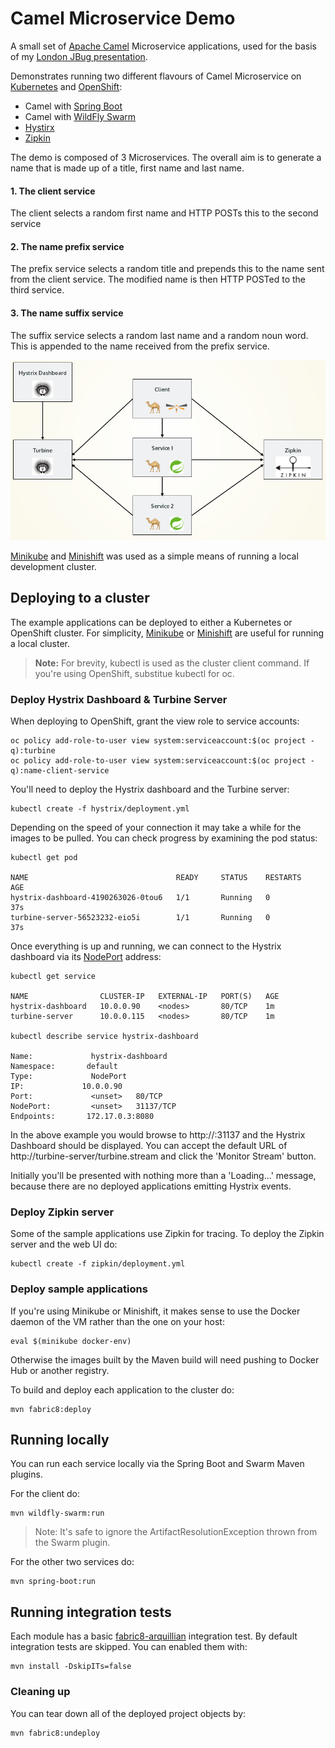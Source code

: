 # Camel Microservice Demo

A small set of [Apache Camel](http://camel.apache.org) Microservice applications, used for the basis of my [London JBug presentation](http://www.meetup.com/JBoss-User-Group/events/234803660/).

Demonstrates running two different flavours of Camel Microservice on [Kubernetes](http://kubernetes.io/) and [OpenShift](https://www.openshift.com/):

* Camel with [Spring Boot](https://projects.spring.io/spring-boot/)
* Camel with [WildFly Swarm](http://wildfly-swarm.io/)
* [Hystirx](https://github.com/Netflix/Hystrix)
* [Zipkin](http://zipkin.io/)

The demo is composed of 3 Microservices. The overall aim is to generate a name that is made up of a
title, first name and last name.

#### 1. The client service

The client selects a random first name and HTTP POSTs this to the second service

#### 2. The name prefix service

The prefix service selects a random title and prepends this to the name sent from the client service. The modified name is then HTTP POSTed to the third service.

#### 3. The name suffix service

The suffix service selects a random last name and a random noun word. This is appended to the name
received from the prefix service.

![Camel Microservice Demo](assets/diagram.png)

[Minikube](https://github.com/kubernetes/minikube) and [Minishift](https://github.com/jimmidyson/minishift) was used as a simple means of running a local development cluster.

## Deploying to a cluster

The example applications can be deployed to either a Kubernetes or OpenShift cluster. For simplicity, [Minikube](https://github.com/kubernetes/minikube) or [Minishift](https://github.com/jimmidyson/minishift) are useful for running a local cluster.

> __Note:__ For brevity, kubectl is used as the cluster client command. If you're using OpenShift,
substitue kubectl for oc.

### Deploy Hystrix Dashboard & Turbine Server

When deploying to OpenShift, grant the view role to service accounts:

    oc policy add-role-to-user view system:serviceaccount:$(oc project -q):turbine
    oc policy add-role-to-user view system:serviceaccount:$(oc project -q):name-client-service

You'll need to deploy the Hystrix dashboard and the Turbine server:

    kubectl create -f hystrix/deployment.yml

Depending on the speed of your connection it may take a while for the images to be pulled. You
can check progress by examining the pod status:

    kubectl get pod

    NAME                                 READY     STATUS    RESTARTS   AGE
    hystrix-dashboard-4190263026-0tou6   1/1       Running   0          37s
    turbine-server-56523232-eio5i        1/1       Running   0          37s

Once everything is up and running, we can connect to the Hystrix dashboard via its [NodePort](http://kubernetes.io/docs/user-guide/services/#type-nodeport) address:

    kubectl get service

    NAME                CLUSTER-IP   EXTERNAL-IP   PORT(S)   AGE
    hystrix-dashboard   10.0.0.90    <nodes>       80/TCP    1m
    turbine-server      10.0.0.115   <nodes>       80/TCP    1m

    kubectl describe service hystrix-dashboard

    Name:			  hystrix-dashboard
    Namespace:	     default
    Type:			  NodePort
    IP:			    10.0.0.90
    Port:			  <unset>	80/TCP
    NodePort:		  <unset>	31137/TCP
    Endpoints:	     172.17.0.3:8080

In the above example you would browse to http://<cluster ip>:31137 and the Hystrix Dashboard should be displayed. You can accept the default URL of http://turbine-server/turbine.stream and click the 'Monitor Stream' button.

Initially you'll be presented with nothing more than a 'Loading...' message, because there are
no deployed applications emitting Hystrix events.

### Deploy Zipkin server

Some of the sample applications use Zipkin for tracing. To deploy the Zipkin server and the web UI do:

    kubectl create -f zipkin/deployment.yml

### Deploy sample applications

If you're using Minikube or Minishift, it makes sense to use the Docker daemon of the VM rather than the one on your host:

    eval $(minikube docker-env)

Otherwise the images built by the Maven build will need pushing to Docker Hub or another registry.

To build and deploy each application to the cluster do:

    mvn fabric8:deploy


## Running locally

You can run each service locally via the Spring Boot and Swarm Maven plugins.

For the client do:

    mvn wildfly-swarm:run

> Note: It's safe to ignore the ArtifactResolutionException thrown from the Swarm plugin.

For the other two services do:

    mvn spring-boot:run

## Running integration tests

Each module has a basic [fabric8-arquillian](https://github.com/fabric8io/fabric8/tree/master/components/fabric8-arquillian) integration test.
By default integration tests are skipped. You can enabled them with:

    mvn install -DskipITs=false

### Cleaning up

You can tear down all of the deployed project objects by:

    mvn fabric8:undeploy
